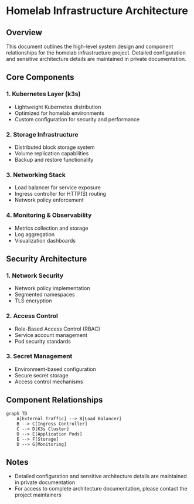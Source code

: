 # Homelab Infrastructure Architecture

## Overview
This document outlines the high-level system design and component relationships for the homelab infrastructure project. Detailed configuration and sensitive architecture details are maintained in private documentation.

## Core Components

### 1. Kubernetes Layer (k3s)
- Lightweight Kubernetes distribution
- Optimized for homelab environments
- Custom configuration for security and performance

### 2. Storage Infrastructure
- Distributed block storage system
- Volume replication capabilities
- Backup and restore functionality

### 3. Networking Stack
- Load balancer for service exposure
- Ingress controller for HTTP(S) routing
- Network policy enforcement

### 4. Monitoring & Observability
- Metrics collection and storage
- Log aggregation
- Visualization dashboards

## Security Architecture

### 1. Network Security
- Network policy implementation
- Segmented namespaces
- TLS encryption

### 2. Access Control
- Role-Based Access Control (RBAC)
- Service account management
- Pod security standards

### 3. Secret Management
- Environment-based configuration
- Secure secret storage
- Access control mechanisms

## Component Relationships

```mermaid
graph TD
    A[External Traffic] --> B[Load Balancer]
    B --> C[Ingress Controller]
    C --> D[K3s Cluster]
    D --> E[Application Pods]
    E --> F[Storage]
    D --> G[Monitoring]
```

## Notes
- Detailed configuration and sensitive architecture details are maintained in private documentation
- For access to complete architecture documentation, please contact the project maintainers
